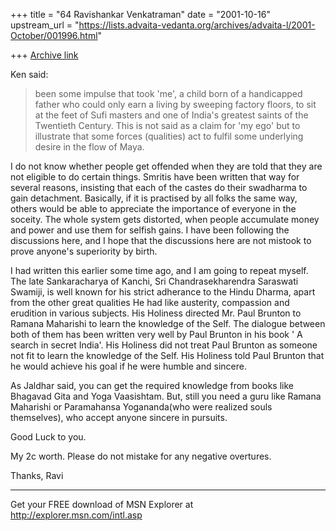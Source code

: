 +++
title = "64 Ravishankar Venkatraman"
date = "2001-10-16"
upstream_url = "https://lists.advaita-vedanta.org/archives/advaita-l/2001-October/001996.html"

+++
[Archive link](https://lists.advaita-vedanta.org/archives/advaita-l/2001-October/001996.html)

Ken said:

>been some impulse that took 'me', a child born of a
>handicapped father who could only earn a living by
>sweeping factory floors, to sit at the feet of Sufi
>masters and  one of India's greatest saints of the
>Twentieth Century. This is not said as a claim for 'my
>ego' but to illustrate that some forces (qualities)
>act to fulfil some underlying desire in the flow of
>Maya.

I do not know whether people get offended when they are told that they are
not eligible to do certain things. Smritis have been written that way for
several reasons, insisting that each of the castes do their swadharma to
gain detachment. Basically, if it is practised by all folks the same way,
others would be able to appreciate the importance of everyone in the
soceity. The whole system gets distorted, when people accumulate money and
power and use them for selfish gains. I have been following the discussions
here, and I hope that the discussions here are not mistook to prove anyone's
superiority by birth.

I had written this earlier some time ago, and I am going to repeat myself.
The late Sankaracharya of Kanchi, Sri Chandrasekharendra Saraswati Swamiji,
is well known for his strict adherance to the Hindu Dharma, apart from the
other great qualities He had like austerity, compassion and erudition in
various subjects.  His Holiness directed Mr. Paul Brunton to Ramana
Maharishi to learn the knowledge of the Self. The dialogue between both of
them has been written very well by Paul Brunton in his book ' A search in
secret India'. His Holiness did not treat Paul Brunton as someone not fit to
learn the knowledge of the Self. His Holiness told Paul Brunton that he
would achieve his goal if he were humble and sincere.

As Jaldhar said, you can get the required knowledge from books like Bhagavad
Gita and Yoga Vaasishtam. But, still you need a guru like Ramana Maharishi
or Paramahansa Yogananda(who were realized souls themselves), who accept
anyone sincere in pursuits.

Good Luck to you.

My 2c worth. Please do not mistake for any negative overtures.

Thanks,
Ravi



_________________________________________________________________
Get your FREE download of MSN Explorer at http://explorer.msn.com/intl.asp


